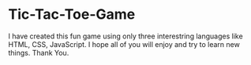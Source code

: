 # Tic-Tac-Toe-Game
I have created this fun game using only three interestring languages like HTML, CSS, JavaScript. I hope all of you will enjoy and try to learn new things. Thank You.
